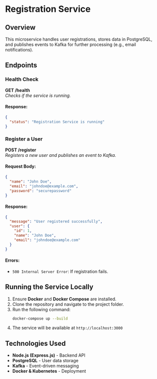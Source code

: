 # Registration Service

## Overview
This microservice handles user registrations, stores data in PostgreSQL, and publishes events to Kafka for further processing (e.g., email notifications).

## Endpoints

### Health Check
**GET /health**  
_Checks if the service is running._
#### Response:
```json
{
  "status": "Registration Service is running"
}
```

### Register a User
**POST /register**  
_Registers a new user and publishes an event to Kafka._

#### Request Body:
```json
{
  "name": "John Doe",
  "email": "johndoe@example.com",
  "password": "securepassword"
}
```

#### Response:
```json
{
  "message": "User registered successfully",
  "user": {
    "id": 1,
    "name": "John Doe",
    "email": "johndoe@example.com"
  }
}
```

#### Errors:
- `500 Internal Server Error`: If registration fails.

## Running the Service Locally
1. Ensure **Docker** and **Docker Compose** are installed.
2. Clone the repository and navigate to the project folder.
3. Run the following command:
   ```sh
   docker-compose up --build
   ```
4. The service will be available at `http://localhost:3000`

## Technologies Used
- **Node.js (Express.js)** - Backend API
- **PostgreSQL** - User data storage
- **Kafka** - Event-driven messaging
- **Docker & Kubernetes** - Deployment


